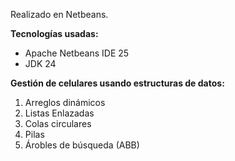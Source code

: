 <p>Realizado en Netbeans.</p>
<p><b>Tecnologías usadas:</b></p>
<ul>
  <li>Apache Netbeans IDE 25</li>
  <li>JDK 24</li>
</ul>
<p><b>Gestión de celulares usando estructuras de datos:</b></p>
<ol>
  <li>Arreglos dinámicos</li>
  <li>Listas Enlazadas</li>
  <li>Colas circulares</li>
  <li>Pilas</u>
  <li>Árobles de búsqueda (ABB)</li>
</ol>
